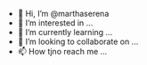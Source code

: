 - 👋 Hi, I’m @marthaserena
- 👀 I’m interested in ...
- 🌱 I’m currently learning ...
- 💞️ I’m looking to collaborate on ...
- 📫 How tjno reach me ...

<!---
marthaserena/marthaserena is a ✨ special ✨ repository because its `README.md` (this file) appears on your GitHub profile.
You can click the Preview link to take a look at your changes.
--->
